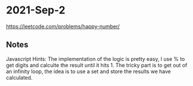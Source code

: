 # 2021-Sep-2
https://leetcode.com/problems/happy-number/
## Notes
Javascript Hints: The implementation of the logic is pretty easy, I use % to get digits and calculte the result until it hits 1. The tricky part is to get out of an infinity loop, the idea is to use a set and store the results we have calculated.

